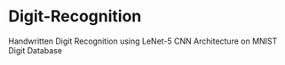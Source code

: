 # Digit-Recognition
Handwritten Digit Recognition using LeNet-5 CNN Architecture on MNIST Digit Database
